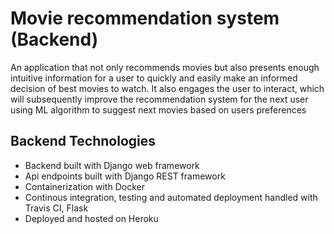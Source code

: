 # Movie recommendation system (Backend)
An application that not only recommends movies but also presents enough intuitive information for a user to quickly and easily make an informed decision of best movies to watch.  It also engages the user to interact, which will subsequently improve the recommendation system for the next user using ML algorithm to suggest next movies based on users preferences

## Backend Technologies
- Backend built with Django web framework
- Api endpoints built with Django REST framework
- Containerization with Docker
- Continous integration, testing and automated deployment handled with Travis CI, Flask
- Deployed and hosted on Heroku

